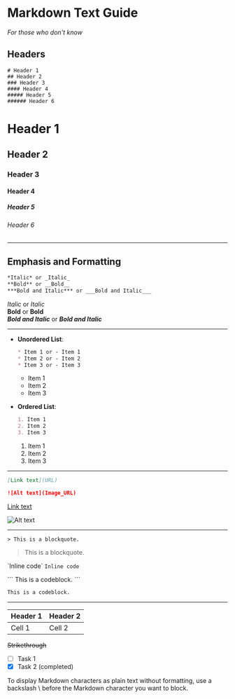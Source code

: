 # Markdown Text Guide
*For those who don't know*
<br>

## Headers
```
# Header 1
## Header 2
### Header 3
#### Header 4
##### Header 5
###### Header 6
```
# Header 1
## Header 2
### Header 3
#### Header 4
##### Header 5
###### Header 6

---

## Emphasis and Formatting

```markdown
*Italic* or _Italic_  
**Bold** or __Bold__  
***Bold and Italic*** or ___Bold and Italic___
```

*Italic* or _Italic_  
**Bold** or __Bold__  
***Bold and Italic*** or ___Bold and Italic___

---

- **Unordered List**:
  
    ```markdown
    * Item 1 or - Item 1
    * Item 2 or - Item 2
    * Item 3 or - Item 3
    ```
    
    * Item 1
    * Item 2
    * Item 3

- **Ordered List**:
  
    ```markdown
    1. Item 1
    2. Item 2
    3. Item 3
    ```
    
    1. Item 1
    2. Item 2
    3. Item 3

---

```markdown
[Link text](URL)

![Alt text](Image_URL)
```

[Link text](https://0v3rr1de0.github.io/Markdown-guide/)

![Alt text](https://royalarcadenorwich.co.uk/wp-content/uploads/2017/07/150x150.png)

---

`> This is a blockquote.`
> This is a blockquote.

\`Inline code\`
`Inline code`

\```
This is a codeblock.
\```

```markdown
This is a codeblock.
```

---

| Header 1 | Header 2 |
|----------|----------|
| Cell 1   | Cell 2   |

~~Strikethrough~~

- [ ] Task 1
- [x] Task 2 (completed)

To display Markdown characters as plain text without formatting, use a backslash \ before the Markdown character you want to block.
